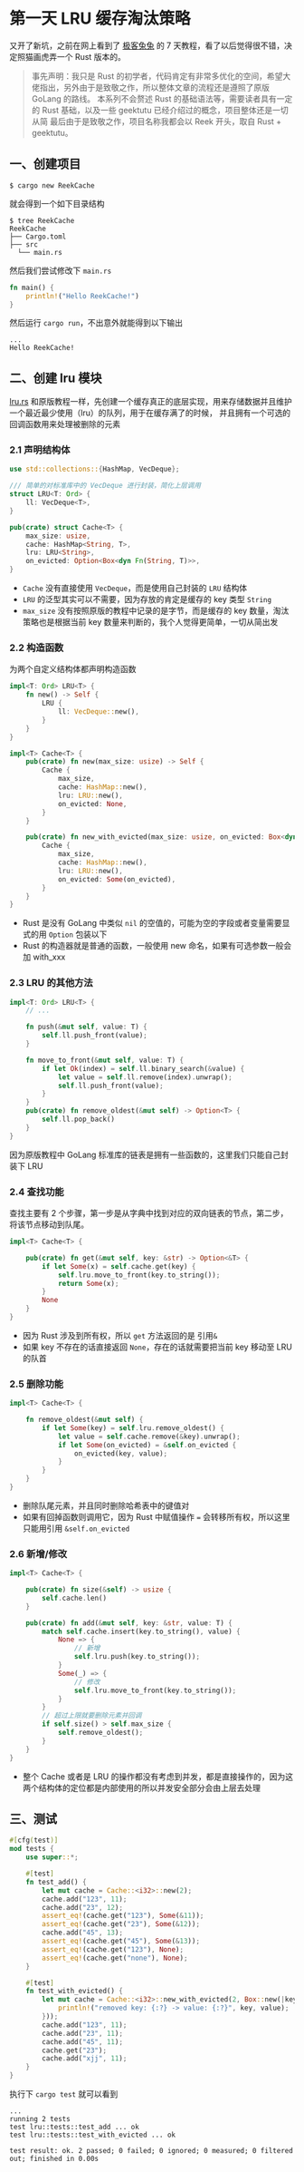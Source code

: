 # 第一天 LRU 缓存淘汰策略
又开了新坑，之前在网上看到了 [极客兔兔](https://github.com/geektutu) 的 7 天教程，看了以后觉得很不错，决定照猫画虎弄一个 Rust 版本的。
> 事先声明：我只是 Rust 的初学者，代码肯定有非常多优化的空间，希望大佬指出，另外由于是致敬之作，所以整体文章的流程还是遵照了原版 GoLang 的路线。
> 本系列不会赘述 Rust 的基础语法等，需要读者具有一定的 Rust 基础，以及一些 geektutu 已经介绍过的概念，项目整体还是一切从简
> 最后由于是致敬之作，项目名称我都会以 Reek 开头，取自 Rust + geektutu。

## 一、创建项目
```
$ cargo new ReekCache
```
就会得到一个如下目录结构
```
$ tree ReekCache
ReekCache
├── Cargo.toml
├── src
  └── main.rs
```
然后我们尝试修改下 `main.rs` 
```rust
fn main() {
    println!("Hello ReekCache!")
}
```
然后运行 `cargo run`，不出意外就能得到以下输出
```
...
Hello ReekCache!
```

## 二、创建 lru 模块
[lru.rs](../src/lru.rs)
和原版教程一样，先创建一个缓存真正的底层实现，用来存储数据并且维护一个最近最少使用（lru）的队列，用于在缓存满了的时候，
并且拥有一个可选的回调函数用来处理被删除的元素

### 2.1 声明结构体
```rust
use std::collections::{HashMap, VecDeque};

/// 简单的对标准库中的 VecDeque 进行封装，简化上层调用
struct LRU<T: Ord> {
    ll: VecDeque<T>,
}

pub(crate) struct Cache<T> {
    max_size: usize,
    cache: HashMap<String, T>,
    lru: LRU<String>,
    on_evicted: Option<Box<dyn Fn(String, T)>>,
}
```
- `Cache` 没有直接使用 `VecDeque`，而是使用自己封装的 `LRU` 结构体
- `LRU` 的泛型其实可以不需要，因为存放的肯定是缓存的 key 类型 `String`
- `max_size` 没有按照原版的教程中记录的是字节，而是缓存的 key 数量，淘汰策略也是根据当前 key 数量来判断的，我个人觉得更简单，一切从简出发

### 2.2 构造函数
为两个自定义结构体都声明构造函数
```rust
impl<T: Ord> LRU<T> {
    fn new() -> Self {
        LRU {
            ll: VecDeque::new(),
        }
    }
}

impl<T> Cache<T> {
    pub(crate) fn new(max_size: usize) -> Self {
        Cache {
            max_size,
            cache: HashMap::new(),
            lru: LRU::new(),
            on_evicted: None,
        }
    }

    pub(crate) fn new_with_evicted(max_size: usize, on_evicted: Box<dyn Fn(String, T)>) -> Self {
        Cache {
            max_size,
            cache: HashMap::new(),
            lru: LRU::new(),
            on_evicted: Some(on_evicted),
        }
    }
}
```
- Rust 是没有 GoLang 中类似 `nil` 的空值的，可能为空的字段或者变量需要显式的用 `Option` 包装以下
- Rust 的构造器就是普通的函数，一般使用 new 命名，如果有可选参数一般会加 with_xxx

### 2.3 LRU 的其他方法
```rust
impl<T: Ord> LRU<T> {
    // ...

    fn push(&mut self, value: T) {
        self.ll.push_front(value);
    }

    fn move_to_front(&mut self, value: T) {
        if let Ok(index) = self.ll.binary_search(&value) {
            let value = self.ll.remove(index).unwrap();
            self.ll.push_front(value);
        }
    }
    pub(crate) fn remove_oldest(&mut self) -> Option<T> {
        self.ll.pop_back()
    }
}
```
因为原版教程中 GoLang 标准库的链表是拥有一些函数的，这里我们只能自己封装下 LRU

### 2.4 查找功能
查找主要有 2 个步骤，第一步是从字典中找到对应的双向链表的节点，第二步，将该节点移动到队尾。
```rust
impl<T> Cache<T> {

    pub(crate) fn get(&mut self, key: &str) -> Option<&T> {
        if let Some(x) = self.cache.get(key) {
            self.lru.move_to_front(key.to_string());
            return Some(x);
        }
        None
    }
}
```
- 因为 Rust 涉及到所有权，所以 `get` 方法返回的是 引用`&`
- 如果 key 不存在的话直接返回 `None`，存在的话就需要把当前 key 移动至 LRU 的队首

### 2.5 删除功能
```rust
impl<T> Cache<T> {

    fn remove_oldest(&mut self) {
        if let Some(key) = self.lru.remove_oldest() {
            let value = self.cache.remove(&key).unwrap();
            if let Some(on_evicted) = &self.on_evicted {
                on_evicted(key, value);
            }
        }
    }
}
```
- 删除队尾元素，并且同时删除哈希表中的键值对
- 如果有回掉函数则调用它，因为 Rust 中赋值操作 `=` 会转移所有权，所以这里只能用引用 `&self.on_evicted`

### 2.6 新增/修改
```rust
impl<T> Cache<T> {

    pub(crate) fn size(&self) -> usize {
        self.cache.len()
    }

    pub(crate) fn add(&mut self, key: &str, value: T) {
        match self.cache.insert(key.to_string(), value) {
            None => {
                // 新增
                self.lru.push(key.to_string());
            }
            Some(_) => {
                // 修改
                self.lru.move_to_front(key.to_string());
            }
        }
        // 超过上限就要删除元素并回调
        if self.size() > self.max_size {
            self.remove_oldest();
        }
    }
}
```
- 整个 Cache 或者是 LRU 的操作都没有考虑到并发，都是直接操作的，因为这两个结构体的定位都是内部使用的所以并发安全部分会由上层去处理

## 三、测试
```rust
#[cfg(test)]
mod tests {
    use super::*;

    #[test]
    fn test_add() {
        let mut cache = Cache::<i32>::new(2);
        cache.add("123", 11);
        cache.add("23", 12);
        assert_eq!(cache.get("123"), Some(&11));
        assert_eq!(cache.get("23"), Some(&12));
        cache.add("45", 13);
        assert_eq!(cache.get("45"), Some(&13));
        assert_eq!(cache.get("123"), None);
        assert_eq!(cache.get("none"), None);
    }

    #[test]
    fn test_with_evicted() {
        let mut cache = Cache::<i32>::new_with_evicted(2, Box::new(|key, value| {
            println!("removed key: {:?} -> value: {:?}", key, value);
        }));
        cache.add("123", 11);
        cache.add("23", 11);
        cache.add("45", 11);
        cache.get("23");
        cache.add("xjj", 11);
    }
}
```
执行下 `cargo test` 就可以看到
```
...
running 2 tests
test lru::tests::test_add ... ok
test lru::tests::test_with_evicted ... ok

test result: ok. 2 passed; 0 failed; 0 ignored; 0 measured; 0 filtered out; finished in 0.00s
```